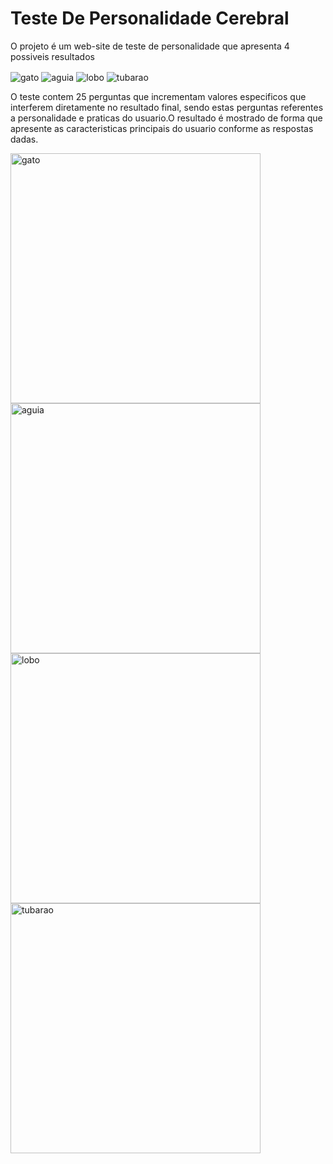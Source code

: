 # Teste De Personalidade Cerebral



<p>O projeto é um web-site de teste de personalidade que apresenta 4 possiveis resultados<p>

<div display="inline">
 <img align="center" alt="gato" src="https://user-images.githubusercontent.com/126777966/227591422-2ed95228-c729-49b2-a2ea-e7dda3a3344d.png">
  <img align="center" alt="aguia" src="https://user-images.githubusercontent.com/126777966/227590440-8bae6dd6-c488-4b1f-b484-7aaff82761c4.png">
   <img align="center" alt="lobo" src="https://user-images.githubusercontent.com/126777966/227590514-5419b5e1-e04a-4bfd-9c90-1a35cb8cfe2d.png">
    <img align="center" alt="tubarao" src="https://user-images.githubusercontent.com/126777966/227590569-7fec69b6-7e07-4183-9ba1-abfde1366f07.png">
</div>

<p>O teste contem 25 perguntas que incrementam valores especificos que interferem diretamente no resultado final, sendo estas perguntas referentes a personalidade e praticas do usuario.</p<

<p>O resultado é mostrado de forma que apresente as caracteristicas principais do usuario conforme as respostas dadas.</p>

<div display="grid" gap="2rem">
 <img  gap="1rem" align="center" alt="gato" width="400px" heigt="314px" src= "![2](https://github.com/BernardoSsilva/TesteDePreferenciaCerebral/assets/126777966/fb198560-8044-4d8f-b9e6-874110de7415)
">
 <img gap="1rem" align="center" alt="aguia" width="400px" heigt="314px" src="![1](https://github.com/BernardoSsilva/TesteDePreferenciaCerebral/assets/126777966/21cf8a3c-4642-43dd-b59e-eb7498de3d87)
">
<img gap="1rem" align="center" alt="lobo" width="400px" heigt="314px" src="![4](https://github.com/BernardoSsilva/TesteDePreferenciaCerebral/assets/126777966/6469c391-0060-48e7-bca1-bb53fca59b2b)
">
<img gap="1rem" align="center" alt="tubarao" width="400px" heigt="314px" src="![3](https://github.com/BernardoSsilva/TesteDePreferenciaCerebral/assets/126777966/94493df8-4d0d-430a-ae8f-052b0d0dc85d)
">
</div>

